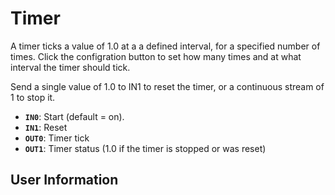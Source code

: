 # Timer
A timer ticks a value of 1.0 at a a defined interval, for a specified number of times. Click the configration button to set how many times and at what interval the timer should tick.

Send a single value of 1.0 to IN1 to reset the timer, or a continuous stream of 1 to stop it.

- **`IN0`**: Start (default = on).
- **`IN1`**: Reset
- **`OUT0`**: Timer tick
- **`OUT1`**: Timer status (1.0 if the timer is stopped or was reset)

## User Information